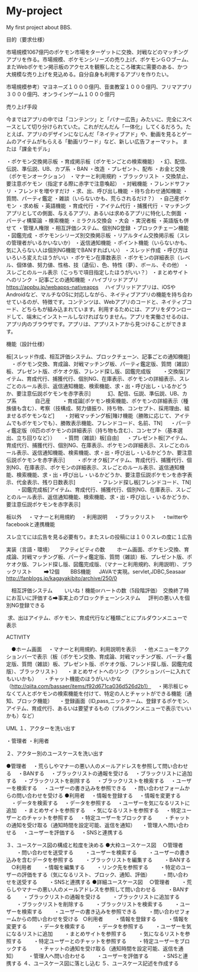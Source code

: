 # My-project
My first project about BBS.



目的（要求仕様）

市場規模1067億円のポケモン市場をターゲットに交換、対戦などのマッチングアプリを作る。市場規模、ポケモンシリーズの売り上げ、ポケモンＧＯブーム、またWebポケモン掲示板のアクセスを観察したところ確実に需要のある、かつ大規模な売り上げを見込める。自分自身も利用するアプリを作りたい。

市場規模参考）マヨネーズ１０００億円、音楽教室１０００億円、フリマアプリ３０００億円、オンラインゲーム１０００億円

売り上げ手段

今まではアプリの中では「コンテンツ」と「バナー広告」みたいに、完全にスペースとして切り分けられていた。これがだんだん「一体化」してくるだろう。たとえば、アプリのデザインになじんだ「ネイティブアド」や、動画を見るとゲームのアイテムがもらえる「動画リワード」など、新しい広告フォーマット。
または「課金モデル」

・ポケモン交換掲示板
・育成掲示板（ポケモンごとの検索機能）
・幻、配信、伝説、準伝説、UB、カプ系
・BAN
・改造
・プレゼント、配布
・お金と交換（ポケモンオークション）
・マナーと利用規約
・ブラックリスト
・交換禁止、要注意ポケモン（指定する際に赤字で注意喚起）
・対戦機能
・フレンドサファリ
・フレンドを増やすだけ
・求、出、呼び出し機能
・待ち合わせ通知機能
・質問、パーティ鑑定
・雑談（いらないかも、荒らされるだけ？）
・自己産ポケモン
・求め板
・英語機能
・育成代行
・アイテム代行
・捕獲代行
・マッチングアプリとしての側面、与えるアプリ、あるいは求めるアプリに特化した側面
・パーティ構築論
・検索機能
・ミラクル交換会
・大会
・実況者板
・英語版も併せて
・管理人権限
・相互評価システム、個別NG登録
・ブロックチェーン機能
・図鑑完成
・ポケモンシリーズ別交換掲示板
・リアルタイム交換掲示板（スレの管理者がいるかいないか）
・返信通知機能
・ポイント機能（いらないかも、気に入らない人は個別NG機能でBANすればいい）
・スレッド作成
・呼び方はいろいろ変えたほうがいい
・ポケモン在庫数表示
・ポケモンの詳細表示（レベル、個体値、努力値、性格、技（遺伝）、色、特性（夢）、ボール、その他）
・スレごとのルール表示（こっちで項目指定したほうがいい？）
・まとめサイトへのリンク
・記事ごとの通知機能
・ハイブリッドアプリ　https://appbu.jp/webapps-nativeapps
　ハイブリッドアプリは、iOSやAndroidなど、マルチなOSに対応しながら、ネイティブアプリの機能を持ち合わせているのが、特徴です。コンテンツは、Webアプリのコードと、ネイティブコード、どちらもが組み込まれています。利用するためには、アプリをダウンロードして、端末にインストールしなければなりません。アプリを実働させるのは、アプリ内のブラウザです。アプリは、アプリストアから見つけることができます。


機能（設計仕様）


板[スレッド作成、相互評価システム、ブロックチェーン、記事ごとの通知機能]
　・ポケモン交換、育成論、対戦マッチング板、パーティ鑑定版、質問（雑談）板、プレゼント版、ポケオク版、フレンド探し版、図鑑完成版
　　・交換版[アイテム、育成代行、捕獲代行、個別NG、在庫表示、ポケモンの詳細表示、スレごとのルール表示、返信通知機能、検索機能、求・出・呼び出し・いるかどうか、要注意伝説ポケモンを赤字表示]
　　　幻、配信、伝説、準伝説、UB、カプ系
  　　　自己産
　　・育成論[ポケモン検索機能、ポケモンの詳細表示（種族値も含む）、考察（技構成、努力値振り、持ち物、コンセプト、採用理由、組ませるポケモンなど]
　  ・対戦マッチング板[賭け機能（勝敗に応じて、アイテムでもポケモンでも）、勝敗表示機能、フレンドコード、名前、TN]
  　・パーティ鑑定版（6匹のポケモンの詳細表示（持ち物も含む）、コンセプト（基本選出、立ち回りなど））
  　・質問（雑談）板[自由]
  　・プレゼント板[アイテム、育成代行、捕獲代行、個別NG、在庫表示、ポケモンの詳細表示、スレごとのルール表示、返信通知機能、検索機能、求・出・呼び出し・いるかどうか、要注意伝説ポケモンを赤字表示]
　　・ポケオク板[アイテム、育成代行、捕獲代行、個別NG、在庫表示、ポケモンの詳細表示、スレごとのルール表示、返信通知機能、検索機能、求・出・呼び出し・いるかどうか、要注意伝説ポケモンを赤字表示、代金表示、残り日数表示]　　
　　・フレンド探し板[フレンドコード、TN]
　　・図鑑完成板[アイテム、育成代行、捕獲代行、個別NG、在庫表示、スレごとのルール表示、返信通知機能、検索機能、求・出・呼び出し・いるかどうか、要注意伝説ポケモンを赤字表示]
  
板以外
　・マナーと利用規約
　・利用説明
　・ブラックリスト
　・twitterやfacebookと連携機能

スレ立てには広告を見る必要有り。またスレの投稿には１００スレの度に１広告

実装（言語・環境）
　アクティビティの数
　　ホーム画面、ポケモン交換、育成論、対戦マッチング板、パーティ鑑定版、質問（雑談）板、プレゼント版、ポケオク版、フレンド探し版、図鑑完成版、（マナーと利用規約、利用説明）、ブラックリスト
　　➡12個
  　
  BBS機能
  　JAVAで実現。servlet,JDBC,Seasaar
   http://fanblogs.jp/kagayakibito/archive/250/0

　相互評価システム
　　いいね！機能orハートの数（5段階評価）　交換終了時にお互いに評価する➡事実上のブロックチェーンシステム
  　評判の悪い人を個別NG登録できる
   
  求、出はアイテム、ポケモン、育成代行など種類ごとにプルダウンメニューで表示
  　
   
   
   
ACTIVITY

　●ホーム画面
 　・マナーと利用規約、利用説明を表示
 　・他メニューをアクションバーで表示（板（ポケモン交換、育成論、対戦マッチング板、パーティ鑑定版、質問（雑談）板、プレゼント版、ポケオク版、フレンド探し版、図鑑完成版）、ブラックリスト）
 　・まとめサイトへのリンク（アクションバーに入れてもいいかも）
 　・チャット機能のほうがいいかな（http://qiita.com/bassaer/items/f92d671ca036d526d2b1）
 　・掲示板じゃなくて人とポケモンの検索機能を付けて、特定の人とチャットができる機能（通知、ブロック機能）
 　・登録画面（ID,pass,ニックネーム、登録するポケモン、アイテム、育成代行、あるいは要望するもの（プルダウンメニューで表示でいいかも）など）
  
  
  
 UML
 １、アクターを洗い出す
 
 ・管理者
 ・利用者
 
 ２、アクター別のユースケースを洗い出す
 
 ●管理者
　・荒らしやマナーの悪い人のメールアドレスを参照して問い合わせる
　・BANする
　・ブラックリストの通報を受ける
　・ブラックリストに追加する
　・ブラックリストを削除する
　・ブラックリストを検索する
　・ユーザーを検索する
　・ユーザーの書き込みを参照できる
　・問い合わせフォームからの問い合わせを受ける
 ●利用者
　・情報を登録する
　・情報を変更する
　・データを検索する
　・データを参照する
　・ユーザーを気になるリストに追加
　・まとめサイトを参照する
　・気になるリストを参照する
　・特定ユーザーとのチャットを参照する
　・特定ユーザーをブロックする　
　・チャットの通知を受け取る（通知時間を設定可能、返信を通知）
　・管理人へ問い合わせる
　・ユーザーを評価する
　・SNSと連携する
 
 ３、ユースケース図の構成と粒度を決める
 ●大枠ユースケース図
　○管理者
　　・問い合わせを送受する
　　・ユーザーを検索する
　　・ユーザーの書き込みを含むデータを参照する
　　・ブラックリストを編集する
　　・BANする
　○利用者
　　・情報を編集する
　　・リンク先を参照する
　　・特定のユーザーの評価をする（気になるリスト、ブロック、通知、評価）
　　・問い合わせを送受する
　　・SNSと連携する
 ●詳細ユースケース図
 　○管理者
 　　・荒らしやマナーの悪い人のメールアドレスを参照して問い合わせる
 　　・BANする
 　　・ブラックリストの通報を受ける
 　　・ブラックリストに追加する
 　　・ブラックリストを削除する
 　　・ブラックリストを検索する
 　　・ユーザーを検索する
 　　・ユーザーの書き込みを参照できる
 　　・問い合わせフォームからの問い合わせを受ける
   ○利用者
 　　・情報を登録する
 　　・情報を変更する
 　　・データを検索する
 　　・データを参照する
 　　・ユーザーを気になるリストに追加
 　　・まとめサイトを参照する
 　　・気になるリストを参照する
 　　・特定ユーザーとのチャットを参照する
 　　・特定ユーザーをブロックする
 　　・チャットの通知を受け取る（通知時間を設定可能、返信を通知）
 　　・管理人へ問い合わせる
 　　・ユーザーを評価する
　　 ・SNSと連携する
 ４、ユースケース図に落とし込む
 ５、ユースケース記述を作成する
 　
